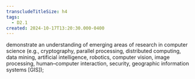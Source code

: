 ```yaml
---
transcludeTitleSize: h4
tags:
  - D2.1
created: 2024-10-17T13:20:30.000-0400
---
```

demonstrate an understanding of emerging areas of research in computer science (e.g., cryptography, parallel processing, distributed computing, data mining, artificial intelligence, robotics, computer vision, image processing, human–computer interaction, security, geographic information systems \[GIS\]);